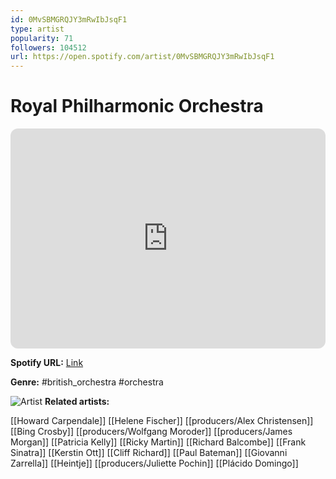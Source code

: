 ```yaml
---
id: 0MvSBMGRQJY3mRwIbJsqF1
type: artist
popularity: 71
followers: 104512
url: https://open.spotify.com/artist/0MvSBMGRQJY3mRwIbJsqF1
---
```

# Royal Philharmonic Orchestra

<iframe style="border-radius:12px" src="https://open.spotify.com/embed/artist/0MvSBMGRQJY3mRwIbJsqF1" width="100%" height="352" frameBorder="0" allowfullscreen="" allow="autoplay; clipboard-write; encrypted-media; fullscreen; picture-in-picture" loading="lazy"></iframe>

**Spotify URL:** [Link](https://open.spotify.com/artist/0MvSBMGRQJY3mRwIbJsqF1)

**Genre:**  #british_orchestra #orchestra

![Artist](https://i.scdn.co/image/ab6761610000e5ebcd05500cb4185e9c7e8401a3)
**Related artists:**

[[Howard Carpendale]]
[[Helene Fischer]]
[[producers/Alex Christensen]]
[[Bing Crosby]]
[[producers/Wolfgang Moroder]]
[[producers/James Morgan]]
[[Patricia Kelly]]
[[Ricky Martin]]
[[Richard Balcombe]]
[[Frank Sinatra]]
[[Kerstin Ott]]
[[Cliff Richard]]
[[Paul Bateman]]
[[Giovanni Zarrella]]
[[Heintje]]
[[producers/Juliette Pochin]]
[[Plácido Domingo]]

